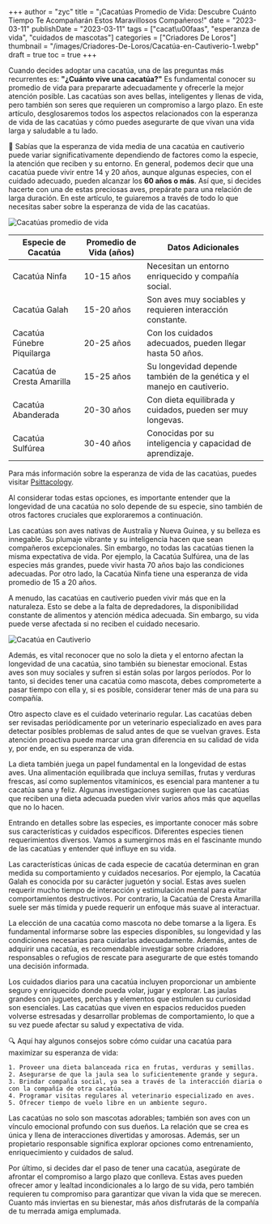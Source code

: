 +++
author = "zyc"
title = "¡Cacatúas Promedio de Vida: Descubre Cuánto Tiempo Te Acompañarán Estos Maravillosos Compañeros!"
date = "2023-03-11"
publishDate = "2023-03-11"
tags = ["cacat\u00faas", "esperanza de vida", "cuidados de mascotas"]
categories = ["Criadores De Loros"]
thumbnail = "/images/Criadores-De-Loros/Cacatúa-en-Cautiverio-1.webp"
draft = true
toc = true
+++


Cuando decides adoptar una cacatúa, una de las preguntas más recurrentes es: **"¿Cuánto vive una cacatúa?"** Es fundamental conocer su promedio de vida para prepararte adecuadamente y ofrecerle la mejor atención posible. Las cacatúas son aves bellas, inteligentes y llenas de vida, pero también son seres que requieren un compromiso a largo plazo. En este artículo, desglosaremos todos los aspectos relacionados con la esperanza de vida de las cacatúas y cómo puedes asegurarte de que vivan una vida larga y saludable a tu lado. 

📅 Sabías que la esperanza de vida media de una cacatúa en cautiverio puede variar significativamente dependiendo de factores como la especie, la atención que reciben y su entorno. En general, podemos decir que una cacatúa puede vivir entre 14 y 20 años, aunque algunas especies, con el cuidado adecuado, pueden alcanzar los **60 años o más**. Así que, si decides hacerte con una de estas preciosas aves, prepárate para una relación de larga duración. En este artículo, te guiaremos a través de todo lo que necesitas saber sobre la esperanza de vida de las cacatúas.

![Cacatúas promedio de vida](/images/Criadores-De-Loros/Cacatúas-promedio-de-vida-1.webp)

| Especie de Cacatúa        | Promedio de Vida (años)               | Datos Adicionales                                                                    |
|---------------------------|---------------------------------------|---------------------------------------------------------------------------------------|
| Cacatúa Ninfa             | 10-15 años                           | Necesitan un entorno enriquecido y compañía social.                                   |
| Cacatúa Galah             | 15-20 años                           | Son aves muy sociables y requieren interacción constante.                             |
| Cacatúa Fúnebre Piquilarga| 20-25 años                           | Con los cuidados adecuados, pueden llegar hasta 50 años.                            |
| Cacatúa de Cresta Amarilla| 15-25 años                           | Su longevidad depende también de la genética y el manejo en cautiverio.              |
| Cacatúa Abanderada         | 20-30 años                           | Con dieta equilibrada y cuidados, pueden ser muy longevas.                          |
| Cacatúa Sulfúrea          | 30-40 años                           | Conocidas por su inteligencia y capacidad de aprendizaje.                           |

Para más información sobre la esperanza de vida de las cacatúas, puedes visitar [Psittacology](https://www.psittacology.com/es/cuanto-vive-una-cacatua/).

Al considerar todas estas opciones, es importante entender que la longevidad de una cacatúa no solo depende de su especie, sino también de otros factores cruciales que exploraremos a continuación.

Las cacatúas son aves nativas de Australia y Nueva Guinea, y su belleza es innegable. Su plumaje vibrante y su inteligencia hacen que sean compañeros excepcionales. Sin embargo, no todas las cacatúas tienen la misma expectativa de vida. Por ejemplo, la Cacatúa Sulfúrea, una de las especies más grandes, puede vivir hasta 70 años bajo las condiciones adecuadas. Por otro lado, la Cacatúa Ninfa tiene una esperanza de vida promedio de 15 a 20 años.

A menudo, las cacatúas en cautiverio pueden vivir más que en la naturaleza. Esto se debe a la falta de depredadores, la disponibilidad constante de alimentos y atención médica adecuada. Sin embargo, su vida puede verse afectada si no reciben el cuidado necesario.

![Cacatúa en Cautiverio](/images/Criadores-De-Loros/Cacatúa-en-Cautiverio-1.webp)

Además, es vital reconocer que no solo la dieta y el entorno afectan la longevidad de una cacatúa, sino también su bienestar emocional. Estas aves son muy sociales y sufren si están solas por largos períodos. Por lo tanto, si decides tener una cacatúa como mascota, debes comprometerte a pasar tiempo con ella y, si es posible, considerar tener más de una para su compañía.

Otro aspecto clave es el cuidado veterinario regular. Las cacatúas deben ser revisadas periódicamente por un veterinario especializado en aves para detectar posibles problemas de salud antes de que se vuelvan graves. Esta atención proactiva puede marcar una gran diferencia en su calidad de vida y, por ende, en su esperanza de vida.

La dieta también juega un papel fundamental en la longevidad de estas aves. Una alimentación equilibrada que incluya semillas, frutas y verduras frescas, así como suplementos vitamínicos, es esencial para mantener a tu cacatúa sana y feliz. Algunas investigaciones sugieren que las cacatúas que reciben una dieta adecuada pueden vivir varios años más que aquellas que no lo hacen.

Entrando en detalles sobre las especies, es importante conocer más sobre sus características y cuidados específicos. Diferentes especies tienen requerimientos diversos. Vamos a sumergirnos más en el fascinante mundo de las cacatúas y entender qué influye en su vida.

Las características únicas de cada especie de cacatúa determinan en gran medida su comportamiento y cuidados necesarios. Por ejemplo, la Cacatúa Galah es conocida por su carácter juguetón y social. Estas aves suelen requerir mucho tiempo de interacción y estimulación mental para evitar comportamientos destructivos. Por contrario, la Cacatúa de Cresta Amarilla suele ser más tímida y puede requerir un enfoque más suave al interactuar.

La elección de una cacatúa como mascota no debe tomarse a la ligera. Es fundamental informarse sobre las especies disponibles, su longevidad y las condiciones necesarias para cuidarlas adecuadamente. Además, antes de adquirir una cacatúa, es recomendable investigar sobre criadores responsables o refugios de rescate para asegurarte de que estés tomando una decisión informada.

Los cuidados diarios para una cacatúa incluyen proporcionar un ambiente seguro y enriquecido donde pueda volar, jugar y explorar. Las jaulas grandes con juguetes, perchas y elementos que estimulen su curiosidad son esenciales. Las cacatúas que viven en espacios reducidos pueden volverse estresadas y desarrollar problemas de comportamiento, lo que a su vez puede afectar su salud y expectativa de vida.

🔍 Aquí hay algunos consejos sobre cómo cuidar una cacatúa para maximizar su esperanza de vida:

```plaintext
1. Proveer una dieta balanceada rica en frutas, verduras y semillas.
2. Asegurarse de que la jaula sea lo suficientemente grande y segura.
3. Brindar compañía social, ya sea a través de la interacción diaria o con la compañía de otra cacatúa.
4. Programar visitas regulares al veterinario especializado en aves.
5. Ofrecer tiempo de vuelo libre en un ambiente seguro.
```

Las cacatúas no solo son mascotas adorables; también son aves con un vínculo emocional profundo con sus dueños. La relación que se crea es única y llena de interacciones divertidas y amorosas. Además, ser un propietario responsable significa explorar opciones como entrenamiento, enriquecimiento y cuidados de salud.

Por último, si decides dar el paso de tener una cacatúa, asegúrate de afrontar el compromiso a largo plazo que conlleva. Estas aves pueden ofrecer amor y lealtad incondicionales a lo largo de su vida, pero también requieren tu compromiso para garantizar que vivan la vida que se merecen. Cuanto más inviertas en su bienestar, más años disfrutarás de la compañía de tu merrada amiga emplumada.
